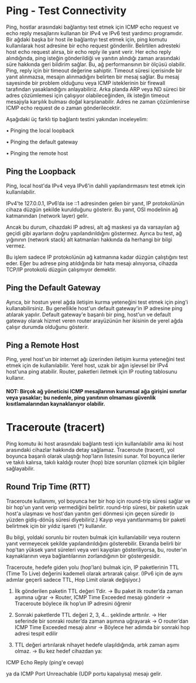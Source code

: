 # Ping - Test Connectivity

Ping, hostlar arasındaki bağlantıyı test etmek için ICMP echo request ve echo reply mesajlarını kullanan bir IPv4 ve IPv6 test yardımcı programıdır. Bir ağdaki başka bir host ile bağlantıyı test etmek için, ping komutu kullanılarak host adresine bir echo request gönderilir. Belirtilen adresteki host echo request alırsa, bir echo reply ile yanıt verir. Her echo reply alındığında, ping isteğin gönderildiği ve yanıtın alındığı zaman arasındaki süre hakkında geri bildirim sağlar. Bu, ağ performansının bir ölçüsü olabilir. Ping, reply için bir timeout değerine sahiptir. Timeout süresi içerisinde bir yanıt alınmazsa, mesajın alınmadığını belirten bir mesaj sağlar. Bu mesaj sayesinde bir problem olduğunu veya ICMP isteklerinin bir firewall tarafından yasaklandığını anlayabiliriz. Arka planda ARP veya ND süreci bir adres çözümlemesi için çalışıyor olabileceğinden, ilk isteğin timeout mesajıyla karşılık bulması doğal karşılanabilir. Adres ne zaman çözümlenirse ICMP echo request de o zaman gönderilecektir.

Aşağıdaki üç farklı tip bağlantı testini yakından inceleyelim:

• Pinging the local loopback

• Pinging the default gateway

• Pinging the remote host

## Ping the Loopback

Ping, local host'da IPv4 veya IPv6'in dahili yapılandırmasını test etmek için kullanılabilir. 

IPv4’te 127.0.0.1, IPv6’da ise ::1 adresinden gelen bir yanıt, IP protokolünün cihaza düzgün şekilde kurulduğunu gösterir.
Bu yanıt, OSI modelinin ağ katmanından (network layer) gelir.

Ancak bu durum, cihazdaki IP adresi, alt ağ maskesi ya da varsayılan ağ geçidi gibi ayarların doğru yapılandırıldığını göstermez.
Ayrıca bu test, ağ yığınının (network stack) alt katmanları hakkında da herhangi bir bilgi vermez.

Bu işlem sadece IP protokolünün ağ katmanına kadar düzgün çalıştığını test eder.
Eğer bu adrese ping atıldığında bir hata mesajı alınıyorsa, cihazda TCP/IP protokolü düzgün çalışmıyor demektir.

## Ping the Default Gateway

Ayrıca, bir hostun yerel ağda iletişim kurma yeteneğini test etmek için ping'i kullanabilirsiniz. Bu genellikle host'un default gateway'in IP adresine ping atılarak yapılır. Default gateway'e başarılı bir ping, host'un ve default gateway olarak hizmet veren router arayüzünün her ikisinin de yerel ağda çalışır durumda olduğunu gösterir.

## Ping a Remote Host

Ping, yerel host'un bir internet ağı üzerinden iletişim kurma yeteneğini test etmek için de kullanılabilir. Yerel host, uzak bir ağın işlevsel bir IPv4 host'una ping atabilir. Router, paketleri iletmek için IP routing tablosunu kullanır.

#### NOT: Birçok ağ yöneticisi ICMP mesajlarının kurumsal ağa girişini sınırlar veya yasaklar; bu nedenle, ping yanıtının olmaması güvenlik kısıtlamalarından kaynaklanıyor olabilir.

# Traceroute (tracert)

Ping komutu iki host arasındaki bağlantı testi için kullanılabilir ama iki host arasındaki cihazlar hakkında detay sağlamaz. Traceroute (tracert), yol boyunca başarılı olarak ulaştığı hop'ların listesini sunar. Yol boyunca ilerler ve takılı kalırsa, takılı kaldığı router (hop) bize sorunları çözmek için bilgiler sağlayabilir.

## Round Trip Time (RTT)

Traceroute kullanımı, yol boyunca her bir hop için round-trip süresi sağlar ve bir hop'un yanıt verip vermediğini belirtir. round-trip süresi, bir paketin uzak host'a ulaşması ve host'dan yanıtın geri dönmesi için geçen süredir (o yüzden gidiş-dönüş süresi diyebiliriz.) Kayıp veya yanıtlanmamış bir paketi belirtmek için bir yıldız işareti (*) kullanılır.


Bu bilgi, yoldaki sorunlu bir routerı bulmak için kullanılabilir veya routerın yanıt vermeyecek şekilde yapılandırıldığını gösterebilir. Ekranda belirli bir hop'tan yüksek yanıt süreleri veya veri kayıpları gösteriliyorsa, bu, router'ın kaynaklarının veya bağlantılarının zorlandığının bir göstergesidir.

Traceroute, hedefe giden yolu (hop'ları) bulmak için, IP paketlerinin TTL (Time To Live) değerini kademeli olarak artırarak çalışır. (IPv6 için de aynı adımlar geçerli sadece TTL, Hop Limit olarak değişiyor.)

1. İlk gönderilen paketin TTL değeri 1’dir.
→ Bu paket ilk router’da zaman aşımına uğrar
→ Router, ICMP Time Exceeded mesajı gönderir
→ Traceroute böylece ilk hop’un IP adresini öğrenir

2. Sonraki paketlerde TTL değeri 2, 3, 4... şeklinde arttırılır.
→ Her seferinde bir sonraki router’da zaman aşımına uğrayarak
→ O router’dan ICMP Time Exceeded mesajı alınır
→ Böylece her adımda bir sonraki hop adresi tespit edilir

3. TTL değeri artırılarak nihayet hedefe ulaşıldığında, artık zaman aşımı olmaz.
→ Bu kez hedef cihazdan ya:

ICMP Echo Reply (ping'e cevap)

ya da ICMP Port Unreachable (UDP portu kapalıysa) mesajı gelir.





